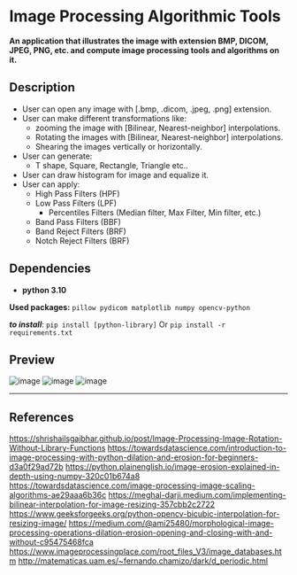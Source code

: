 # Image Processing Algorithmic Tools

**An application that illustrates the image with extension BMP, DICOM, JPEG, PNG, etc. and compute image processing tools and algorithms on it.**

## Description

- User can open any image with [.bmp, .dicom, .jpeg, .png] extension.
- User can make different transformations like:
  - zooming the image with [Bilinear, Nearest-neighbor] interpolations.
  - Rotating the images with [Bilinear, Nearest-neighbor] interpolations.
  - Shearing the images vertically or horizontally.
- User can generate:
  - T shape, Square, Rectangle, Triangle etc..
- User can draw histogram for image and equalize it.
- User can apply:
  - High Pass Filters (HPF)
  - Low Pass Filters (LPF)
    - Percentiles Filters (Median filter, Max Filter, Min filter, etc.)
  - Band Pass Filters (BBF)
  - Band Reject Filters (BRF)
  - Notch Reject Filters (BRF)

## Dependencies

- **python 3.10**

**Used packages:** `pillow pydicom matplotlib numpy opencv-python`

***to install***: `pip install [python-library]` Or `pip install -r requirements.txt`

## Preview

![image](./docs/image1.png)
![image](./docs/image2.png)
![image](./docs/image3.png)

---

## References

<https://shrishailsgajbhar.github.io/post/Image-Processing-Image-Rotation-Without-Library-Functions>
<https://towardsdatascience.com/introduction-to-image-processing-with-python-dilation-and-erosion-for-beginners-d3a0f29ad72b>
<https://python.plainenglish.io/image-erosion-explained-in-depth-using-numpy-320c01b674a8>
<https://towardsdatascience.com/image-processing-image-scaling-algorithms-ae29aaa6b36c>
<https://meghal-darji.medium.com/implementing-bilinear-interpolation-for-image-resizing-357cbb2c2722>
<https://www.geeksforgeeks.org/python-opencv-bicubic-interpolation-for-resizing-image/>
<https://medium.com/@ami25480/morphological-image-processing-operations-dilation-erosion-opening-and-closing-with-and-without-c95475468fca>
<https://www.imageprocessingplace.com/root_files_V3/image_databases.htm>
<http://matematicas.uam.es/~fernando.chamizo/dark/d_periodic.html>
